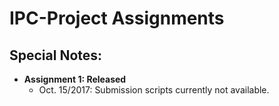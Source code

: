 # IPC-Project Assignments

## **Special Notes:**
* **Assignment 1: Released**
  - Oct. 15/2017: Submission scripts currently not available.
